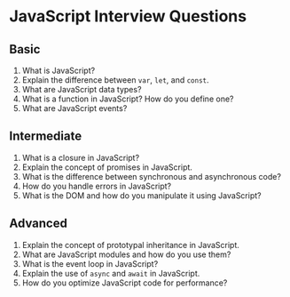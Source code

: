 # JavaScript Interview Questions

## Basic
1. What is JavaScript?
2. Explain the difference between `var`, `let`, and `const`.
3. What are JavaScript data types?
4. What is a function in JavaScript? How do you define one?
5. What are JavaScript events?

## Intermediate
1. What is a closure in JavaScript?
2. Explain the concept of promises in JavaScript.
3. What is the difference between synchronous and asynchronous code?
4. How do you handle errors in JavaScript?
5. What is the DOM and how do you manipulate it using JavaScript?

## Advanced
1. Explain the concept of prototypal inheritance in JavaScript.
2. What are JavaScript modules and how do you use them?
3. What is the event loop in JavaScript?
4. Explain the use of `async` and `await` in JavaScript.
5. How do you optimize JavaScript code for performance?
